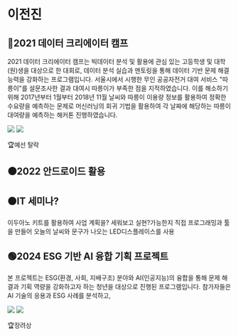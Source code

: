 # 이전진

## 🔵2021 데이터 크리에이터 캠프
2021 데이터 크리에이터 캠프는 빅데이터 분석 및 활용에 관심 있는 고등학생 및 대학(원)생을 대상으로 한 대회로, 데이터 분석 실습과 멘토링을 통해 데이터 기반 문제 해결 능력을 강화하는 프로그램입니다. 서울시에서 시행한 무인 공공자전거 대여 서비스 "따릉이"를 설문조사한 결과 대여시 따릉이가 부족한 점을 지적하였습니다. 이를 해소하기  위해 2017년부터 1월부터 2018년 11월 날씨와 따릉이 이용량 정보를 활용하여 정확한 수요량을 예측하는 문제로 머신러닝의 회귀 기법을 활용하여 각 날짜에 해당하는 따릉이 대여량을 예측하는 해커톤 진행하였습니다.

<img src="https://img.shields.io/badge/Python-3776AB?style=for-the-badge&logo=Python&logoColor=white">
<img src="https://img.shields.io/badge/Google Colab-F9AB00?style=for-the-badge&logo=Google Colab&logoColor=white">

🏆예선 탈락

## ⚫2022 안드로이드 활용


## 🟠IT 세미나?
이두아노 키트를 활용하여 사업 계획을? 세워보고 실현?가능한지 직접 프로그래밍과 툴을 만들어 오늘의 날씨와 문구가 나오는 LED디스플레이스를 사용


## 🟢2024 ESG 기반 AI 융합 기획 프로젝트
본 프로젝트는 ESG(환경, 사회, 지배구조) 분야와 AI(인공지능)의 융합을 통해 문제 해결과 기획 역량을 강화하고자 하는 청년을 대상으로 진행된 프로그램입니다. 참가자들은 AI 기술의 응용과 ESG 사례를 분석하고, 

<img src="https://img.shields.io/badge/java-007396?style=for-the-badge&logo=OpenJDK&logoColor=white">
<img src="https://img.shields.io/badge/Android-3DDC84?style=for-the-badge&logo=Android&logoColor=white">


🏆장려상


